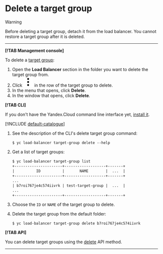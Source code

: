 # Delete a target group

> [!WARNING]

Before deleting a target group, detach it from the load balancer.
You cannot restore a target group after it is deleted.

---

**[!TAB Management console]**

To delete a [target group](../concepts/target-resources.md):

1. Open the **Load Balancer** section in the folder you want to delete the target group from.
1. Click ![image](../../_assets/vertical-ellipsis.svg) in the row of the target group to delete.
1. In the menu that opens, click **Delete**.
1. In the window that opens, click **Delete**.

**[!TAB CLI]**

If you don't have the Yandex.Cloud command line interface yet, [install it](https://cloud.yandex.ru/docs/cli/quickstart#install).

[!INCLUDE [default-catalogue](../../_includes/default-catalogue.md)]

1. See the description of the CLI's delete target group command:

   ```
   $ yc load-balancer target-group delete --help
   ```

1. Get a list of target groups:

   ```
   $ yc load-balancer target-group list
   +----------------------+-------------------+-------+
   |          ID          |       NAME        |  ...  |
   +----------------------+-------------------+-------+
   ...
   | b7roi767je4c574iivrk | test-target-group |  ...  |
   ...
   +----------------------+-------------------+-------+
   ```

1. Choose the `ID` or `NAME` of the target group to delete.

1. Delete the target group from the default folder:

   ```
   $ yc load-balancer target-group delete b7roi767je4c574iivrk
   ```

**[!TAB API]**

You can delete target groups using the [delete](../api-ref/TargetGroup/delete.md) API method.

---

